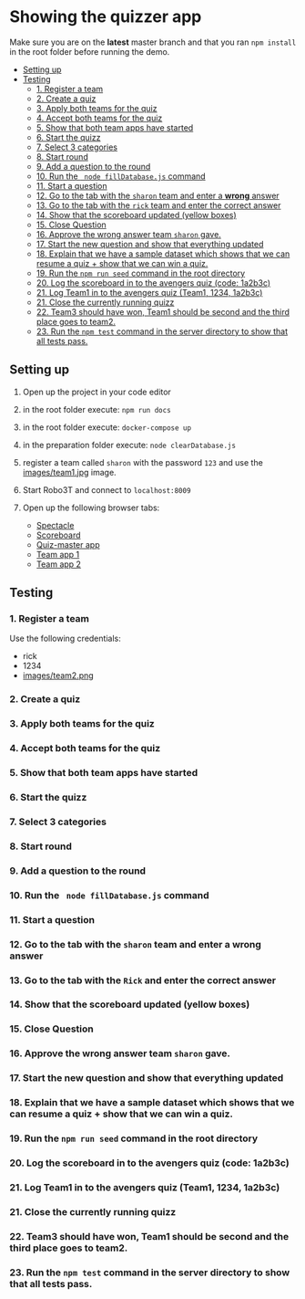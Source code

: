 # Showing the quizzer app
Make sure you are on the **latest** master branch and that you ran `npm install` in the root folder before running the demo.

<!-- toc -->

- [Setting up](#setting-up)
- [Testing](#testing)
  * [1. Register a team](#1-register-a-team)
  * [2. Create a quiz](#2-create-a-quiz)
  * [3. Apply both teams for the quiz](#3-apply-both-teams-for-the-quiz)
  * [4. Accept both teams for the quiz](#4-accept-both-teams-for-the-quiz)
  * [5. Show that both team apps have started](#5-show-that-both-team-apps-have-started)
  * [6. Start the quizz](#6-start-the-quizz)
  * [7. Select 3 categories](#7-select-3-categories)
  * [8. Start round](#8-start-round)
  * [9. Add a question to the round](#9-add-a-question-to-the-round)
  * [10. Run the ` node fillDatabase.js` command](#10-run-the--node-filldatabasejs-command)
  * [11. Start a question](#11-start-a-question)
  * [12. Go to the tab with the `sharon` team and enter a **wrong** answer](#12-go-to-the-tab-with-the-sharon-team-and-enter-a-wrong-answer)
  * [13. Go to the tab with the `rick` team and enter the correct answer](#13-go-to-the-tab-with-the-rick-and-enter-the-correct-answer)
  * [14. Show that the scoreboard updated (yellow boxes)](#14-show-that-the-scoreboard-updated-yellow-boxes)
  * [15. Close Question](#15-close-question)
  * [16. Approve the wrong answer team `sharon` gave.](#16-approve-the-wrong-answer-team-sharon-gave)
  * [17. Start the new question and show that everything updated](#17-start-the-new-question-and-show-that-everything-updated)
  * [18. Explain that we have a sample dataset which shows that we can resume a quiz + show that we can win a quiz.](#18-explain-that-we-have-a-sample-dataset-which-shows-that-we-can-resume-a-quiz--show-that-we-can-win-a-quiz)
  * [19. Run the ` npm run seed ` command in the root directory](#19-run-the--npm-run-seed--command-in-the-root-directory)
  * [20. Log the scoreboard in to the avengers quiz (code: 1a2b3c)](#20-log-the-scoreboard-in-to-the-avengers-quiz-code-1a2b3c)
  * [21. Log Team1 in to the avengers quiz (Team1, 1234, 1a2b3c)](#21-log-team1-in-to-the-avengers-quiz-team1-1234-1a2b3c)
  * [21. Close the currently running quizz](#21-close-the-currently-running-quizz)
  * [22. Team3 should have won, Team1 should be second and the third place goes to team2.](#22-team3--should-have-won-team1-should-be-second-and-the-third-place-goes-to-team2)
  * [23. Run the `npm test` command in the server directory to show that all tests pass.](#23-run-the-npm-test-command-in-the-server-directory-to-show-that-all-tests-pass)

<!-- tocstop -->

## Setting up

1. Open up the project in your code editor
2. in the root folder execute: `npm run docs`
3. in the root folder execute: `docker-compose up`
4. in the preparation folder execute: `node clearDatabase.js`
5. register a team called `sharon` with the password `123` and use the [images/team1.jpg](images/team1.jpg) image.
6. Start Robo3T and connect to `localhost:8009`
7. Open up the following browser tabs:

    - [Spectacle](http://localhost:8008)
    - [Scoreboard](http://localhost:8002)
    - [Quiz-master app](http://localhost:8003)
    - [Team app 1](http://localhost:8004)
    - [Team app 2](http://localhost:8004)

## Testing

### 1. Register a team

Use the following credentials:
- rick
- 1234
- [images/team2.png](images/team2.png)

### 2. Create a quiz
### 3. Apply both teams for the quiz
### 4. Accept both teams for the quiz
### 5. Show that both team apps have started
### 6. Start the quizz
### 7. Select 3 categories
### 8. Start round
### 9. Add a question to the round
### 10. Run the ` node fillDatabase.js` command
### 11. Start a question
### 12. Go to the tab with the `sharon` team and enter a **wrong** answer
### 13. Go to the tab with the `Rick` and enter the correct answer
### 14. Show that the scoreboard updated (yellow boxes)
### 15. Close Question
### 16. Approve the wrong answer team `sharon` gave.
### 17. Start the new question and show that everything updated
### 18. Explain that we have a sample dataset which shows that we can resume a quiz + show that we can win a quiz.
### 19. Run the ` npm run seed ` command in the root directory
### 20. Log the scoreboard in to the avengers quiz (code: 1a2b3c)
### 21. Log Team1 in to the avengers quiz (Team1, 1234, 1a2b3c)
### 21. Close the currently running quizz
### 22. Team3  should have won, Team1 should be second and the third place goes to team2.
### 23. Run the `npm test` command in the server directory to show that all tests pass.
